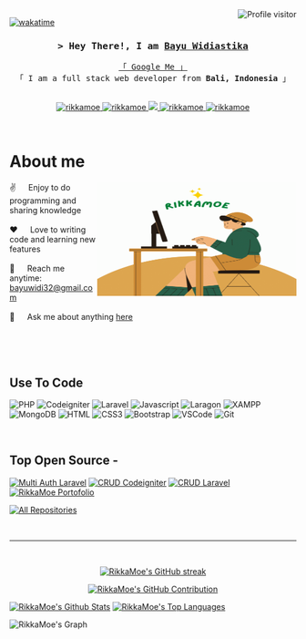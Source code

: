 <a href="https://komarev.com/ghpvc/?username=rikkamoe">
  <img align="right" src="https://komarev.com/ghpvc/?username=rikkamoe&label=Visitors&color=0e75b6&style=flat" alt="Profile visitor" />
</a>


[![wakatime](https://wakatime.com/badge/user/eebb3dd8-d9b2-40de-9b88-6fd6cac99dbc.svg)](https://wakatime.com/@eebb3dd8-d9b2-40de-9b88-6fd6cac99dbc)

<!-- Intro  -->
<h3 align="center">
        <samp>&gt; Hey There!, I am
                <b><a target="_blank" href="https://rikkamoe.com">Bayu Widiastika</a></b>
        </samp>
</h3>


<p align="center">  
  <samp>
    <a href="https://www.google.com/search?q=Bayu+Widiastika">「 Google Me 」</a>
    <br>
    「 I am a full stack web developer from <b>Bali, Indonesia</b> 」
    <br>
    <br>
  </samp>
</p>

<p align="center">
 <a href="https://rikkamoe.github.io" target="blank">
  <img src="https://img.shields.io/badge/Website-DC143C?style=for-the-badge&logo=medium&logoColor=white" alt="rikkamoe" />
 </a>
 <a href="https://www.linkedin.com/in/bayuwidiastika/" target="_blank">
  <img src="https://img.shields.io/badge/LinkedIn-0077B5?style=for-the-badge&logo=linkedin&logoColor=white" alt="rikkamoe"/>
 </a>
 <!-- <a href="https://dev.to/rikkamoe" target="_blank">
  <img src="https://img.shields.io/badge/dev.to-0A0A0A?style=for-the-badge&logo=dev.to&logoColor=white" alt="rikkamoe" />
 </a> -->
 <a href="https://twitter.com/BayuWidiastika" target="_blank">
  <img src="https://img.shields.io/badge/Twitter-1DA1F2?style=for-the-badge&logo=twitter&logoColor=white" />
 </a>
 <a href="https://instagram.com/bayuwidiastika32" target="_blank">
  <img src="https://img.shields.io/badge/Instagram-fe4164?style=for-the-badge&logo=instagram&logoColor=white" alt="rikkamoe" />
 </a> 
 <a href="https://www.facebook.com/bayu.i.gaul" target="_blank">
  <img src="https://img.shields.io/badge/Facebook-20BEFF?&style=for-the-badge&logo=facebook&logoColor=white" alt="rikkamoe"  />
  </a> 
</p>
<br />

<!-- About Section -->
 # About me
 
<p>
 <img align="right" width="350" height="200" src="/assets/rikkamoe.gif" alt="Rikkamoe gif" />
  
 ✌️ &emsp; Enjoy to do programming and sharing knowledge <br/><br/>
 ❤️ &emsp; Love to writing code and learning new features<br/><br/>
 📧 &emsp; Reach me anytime: bayuwidi32@gmail.com<br/><br/>
 💬 &emsp; Ask me about anything [here](https://github.com/rikkamoe/rikkamoe/issues)

</p>

<br/>
<br/>
<br/>

## Use To Code

![PHP](https://img.shields.io/badge/PHP-7377AD?style=for-the-badge&logo=PHP&logoColor=black)
![Codeigniter](https://img.shields.io/badge/Codeigniter-FFFFFF?style=for-the-badge&logo=Codeigniter&logoColor=D64D33)
![Laravel](https://img.shields.io/badge/Laravel-1F2A3B?style=for-the-badge&logo=Laravel&logoColor=F04134)
![Javascript](https://img.shields.io/badge/Javascript-F0DB4F?style=for-the-badge&labelColor=black&logo=javascript&logoColor=F0DB4F)
![Laragon](https://img.shields.io/badge/Laragon-FFFFFF?style=for-the-badge&logo=Laragon&logoColor=3EB2FF)
![XAMPP](https://img.shields.io/badge/XAMPP-FE7E2E?style=for-the-badge&logo=XAMPP&logoColor=FFFFFF)
![MongoDB](https://img.shields.io/badge/MongoDB-4EA94B?style=for-the-badge&logo=mongodb&logoColor=white)
![HTML](https://img.shields.io/badge/HTML5-E34F26?style=for-the-badge&logo=html5&logoColor=white)
![CSS3](https://img.shields.io/badge/CSS3-1572B6?style=for-the-badge&logo=css3&logoColor=white)
![Bootstrap](https://img.shields.io/badge/Bootstrap-563D7C?style=for-the-badge&logo=bootstrap&logoColor=white)
![VSCode](https://img.shields.io/badge/Visual_Studio-0078d7?style=for-the-badge&logo=visual%20studio&logoColor=white)
![Git](https://img.shields.io/badge/Git-F05032?style=for-the-badge&logo=git&logoColor=white)

<br/>

## Top Open Source -
[![Multi Auth Laravel](https://github-readme-stats.vercel.app/api/pin/?username=rikkamoe&repo=multiauth-laravel&border_color=7F3FBF&bg_color=0D1117&title_color=C9D1D9&text_color=8B949E&icon_color=7F3FBF)](https://github.com/rikkamoe/multiauth-laravel)
[![CRUD Codeigniter](https://github-readme-stats.vercel.app/api/pin/?username=rikkamoe&repo=crud-codeigniter&border_color=7F3FBF&bg_color=0D1117&title_color=C9D1D9&text_color=8B949E&icon_color=7F3FBF)](https://github.com/rikkamoe/crud-codeigniter)
[![CRUD Laravel](https://github-readme-stats.vercel.app/api/pin/?username=rikkamoe&repo=crud-laravel&border_color=7F3FBF&bg_color=0D1117&title_color=C9D1D9&text_color=8B949E&icon_color=7F3FBF)](https://github.com/rikkamoe/crud-laravel)
[![RikkaMoe Portofolio](https://github-readme-stats.vercel.app/api/pin/?username=rikkamoe&repo=rikkamoe.github.io&border_color=7F3FBF&bg_color=0D1117&title_color=C9D1D9&text_color=8B949E&icon_color=7F3FBF)](https://github.com/rikkamoe/rikkamoe.github.io)

<p align="left">
  <a href="https://github.com/rikkamoe?tab=repositories" target="_blank"><img alt="All Repositories" title="All Repositories" src="https://img.shields.io/badge/-All%20Repos-2962FF?style=for-the-badge&logo=koding&logoColor=white"/></a>
</p>

<br/>
<hr/>
<br/>

<p align="center">
  <a href="https://github.com/rikkamoe">
    <img src="https://github-readme-streak-stats.herokuapp.com/?user=rikkamoe&theme=radical&border=7F3FBF&background=0D1117" alt="RikkaMoe's GitHub streak"/>
  </a>
</p>

<p align="center">
  <a href="https://github.com/rikkamoe">
    <img src="https://github-profile-summary-cards.vercel.app/api/cards/profile-details?username=rikkamoe&theme=radical" alt="RikkaMoe's GitHub Contribution"/>
  </a>
</p>

<a> 
    <a href="https://github.com/rikkamoe"><img alt="RikkaMoe's Github Stats" src="https://denvercoder1-github-readme-stats.vercel.app/api?username=rikkamoe&show_icons=true&count_private=true&theme=react&border_color=7F3FBF&bg_color=0D1117&title_color=F85D7F&icon_color=F8D866" height="192px" width="49.5%"/></a>
  <a href="https://github.com/rikkamoe"><img alt="RikkaMoe's Top Languages" src="https://denvercoder1-github-readme-stats.vercel.app/api/top-langs/?username=rikkamoe&langs_count=8&layout=compact&theme=react&border_color=7F3FBF&bg_color=0D1117&title_color=F85D7F&icon_color=F8D866" height="192px" width="49.5%"/></a>
  <br/>
</a>


![RikkaMoe's Graph](https://github-readme-activity-graph.vercel.app/graph?username=rikkamoe&custom_title=RikkaMoe's%20GitHub%20Activity%20Graph&bg_color=0D1117&color=7F3FBF&line=7F3FBF&point=7F3FBF&area_color=FFFFFF&title_color=FFFFFF&area=true)